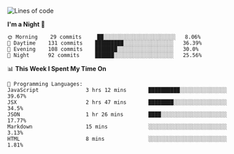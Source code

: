 <!--START_SECTION:waka-->
![Lines of code](https://img.shields.io/badge/From%20Hello%20World%20I%27ve%20Written-154854%20lines%20of%20code-blue)

**I'm a Night 🦉** 

```text
🌞 Morning    29 commits     ██░░░░░░░░░░░░░░░░░░░░░░░   8.06% 
🌆 Daytime    131 commits    █████████░░░░░░░░░░░░░░░░   36.39% 
🌃 Evening    108 commits    ███████░░░░░░░░░░░░░░░░░░   30.0% 
🌙 Night      92 commits     ██████░░░░░░░░░░░░░░░░░░░   25.56%

```


📊 **This Week I Spent My Time On** 

```text
💬 Programming Languages: 
JavaScript               3 hrs 12 mins       ██████████░░░░░░░░░░░░░░░   39.67% 
JSX                      2 hrs 47 mins       ████████░░░░░░░░░░░░░░░░░   34.5% 
JSON                     1 hr 26 mins        ████░░░░░░░░░░░░░░░░░░░░░   17.77% 
Markdown                 15 mins             ░░░░░░░░░░░░░░░░░░░░░░░░░   3.13% 
HTML                     8 mins              ░░░░░░░░░░░░░░░░░░░░░░░░░   1.81%

```


<!--END_SECTION:waka-->
